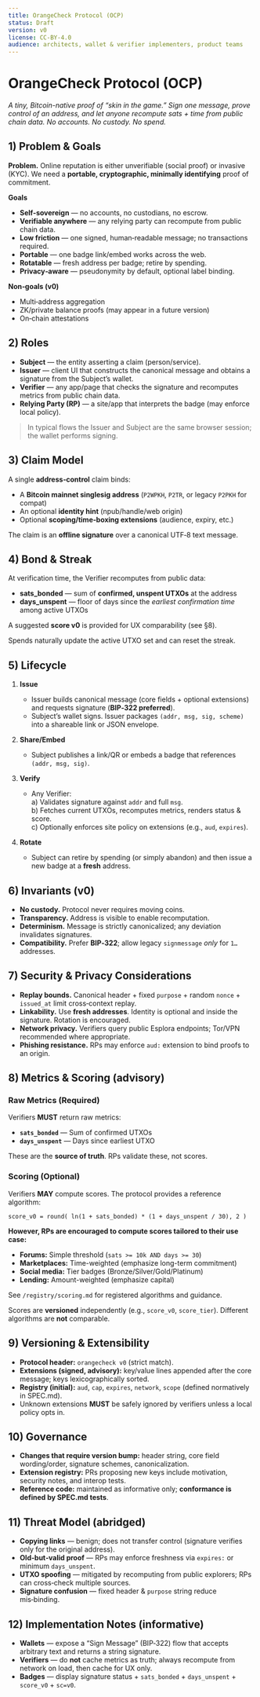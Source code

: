 ```yaml
---
title: OrangeCheck Protocol (OCP)
status: Draft
version: v0
license: CC-BY-4.0
audience: architects, wallet & verifier implementers, product teams
---
```


# OrangeCheck Protocol (OCP)

*A tiny, Bitcoin-native proof of “skin in the game.” Sign one message, prove control of an address, and let anyone recompute sats + time from public chain data. No accounts. No custody. No spend.*

## 1) Problem & Goals

**Problem.** Online reputation is either unverifiable (social proof) or invasive (KYC). We need a **portable, cryptographic, minimally identifying** proof of commitment.

**Goals**
- **Self-sovereign** — no accounts, no custodians, no escrow.
- **Verifiable anywhere** — any relying party can recompute from public chain data.
- **Low friction** — one signed, human‑readable message; no transactions required.
- **Portable** — one badge link/embed works across the web.
- **Rotatable** — fresh address per badge; retire by spending.
- **Privacy‑aware** — pseudonymity by default, optional label binding.

**Non‑goals (v0)**
- Multi‑address aggregation
- ZK/private balance proofs (may appear in a future version)
- On‑chain attestations

## 2) Roles

- **Subject** — the entity asserting a claim (person/service).
- **Issuer** — client UI that constructs the canonical message and obtains a signature from the Subject’s wallet.
- **Verifier** — any app/page that checks the signature and recomputes metrics from public chain data.
- **Relying Party (RP)** — a site/app that interprets the badge (may enforce local policy).

> In typical flows the Issuer and Subject are the same browser session; the wallet performs signing.

## 3) Claim Model

A single **address‑control** claim binds:

- A **Bitcoin mainnet singlesig address** (`P2WPKH`, `P2TR`, or legacy `P2PKH` for compat)
- An optional **identity hint** (npub/handle/web origin)
- Optional **scoping/time‑boxing extensions** (audience, expiry, etc.)

The claim is an **offline signature** over a canonical UTF‑8 text message.

## 4) Bond & Streak

At verification time, the Verifier recomputes from public data:

- **sats_bonded** — sum of **confirmed, unspent UTXOs** at the address
- **days_unspent** — floor of days since the *earliest confirmation time* among active UTXOs

A suggested **score v0** is provided for UX comparability (see §8).

Spends naturally update the active UTXO set and can reset the streak.

## 5) Lifecycle

1. **Issue**  
   - Issuer builds canonical message (core fields + optional extensions) and requests signature (**BIP‑322 preferred**).
   - Subject’s wallet signs. Issuer packages `(addr, msg, sig, scheme)` into a shareable link or JSON envelope.

2. **Share/Embed**  
   - Subject publishes a link/QR or embeds a badge that references `(addr, msg, sig)`.

3. **Verify**  
   - Any Verifier:  
     a) Validates signature against `addr` and full `msg`.  
     b) Fetches current UTXOs, recomputes metrics, renders status & score.  
     c) Optionally enforces site policy on extensions (e.g., `aud`, `expires`).

4. **Rotate**  
   - Subject can retire by spending (or simply abandon) and then issue a new badge at a **fresh** address.

## 6) Invariants (v0)

- **No custody.** Protocol never requires moving coins.
- **Transparency.** Address is visible to enable recomputation.
- **Determinism.** Message is strictly canonicalized; any deviation invalidates signatures.
- **Compatibility.** Prefer **BIP‑322**; allow legacy `signmessage` *only* for `1…` addresses.

## 7) Security & Privacy Considerations

- **Replay bounds.** Canonical header + fixed `purpose` + random `nonce` + `issued_at` limit cross‑context replay.
- **Linkability.** Use **fresh addresses**. Identity is optional and inside the signature. Rotation is encouraged.
- **Network privacy.** Verifiers query public Esplora endpoints; Tor/VPN recommended where appropriate.
- **Phishing resistance.** RPs may enforce `aud:` extension to bind proofs to an origin.

## 8) Metrics & Scoring (advisory)

### Raw Metrics (Required)

Verifiers **MUST** return raw metrics:
- **`sats_bonded`** — Sum of confirmed UTXOs
- **`days_unspent`** — Days since earliest UTXO

These are the **source of truth**. RPs validate these, not scores.

### Scoring (Optional)

Verifiers **MAY** compute scores. The protocol provides a reference algorithm:

```
score_v0 = round( ln(1 + sats_bonded) * (1 + days_unspent / 30), 2 )
```

**However, RPs are encouraged to compute scores tailored to their use case:**

- **Forums:** Simple threshold (`sats >= 10k AND days >= 30`)
- **Marketplaces:** Time-weighted (emphasize long-term commitment)
- **Social media:** Tier badges (Bronze/Silver/Gold/Platinum)
- **Lending:** Amount-weighted (emphasize capital)

See `/registry/scoring.md` for registered algorithms and guidance.

Scores are **versioned** independently (e.g., `score_v0`, `score_tier`). Different algorithms are **not** comparable.

## 9) Versioning & Extensibility

- **Protocol header:** `orangecheck v0` (strict match).
- **Extensions (signed, advisory):** key/value lines appended after the core message; keys lexicographically sorted.
- **Registry (initial):** `aud`, `cap`, `expires`, `network`, `scope` (defined normatively in SPEC.md).
- Unknown extensions **MUST** be safely ignored by verifiers unless a local policy opts in.

## 10) Governance

- **Changes that require version bump:** header string, core field wording/order, signature schemes, canonicalization.
- **Extension registry:** PRs proposing new keys include motivation, security notes, and interop tests.
- **Reference code:** maintained as informative only; **conformance is defined by SPEC.md tests**.

## 11) Threat Model (abridged)

- **Copying links** — benign; does not transfer control (signature verifies only for the original address).
- **Old‑but‑valid proof** — RPs may enforce freshness via `expires:` or minimum `days_unspent`.
- **UTXO spoofing** — mitigated by recomputing from public explorers; RPs can cross‑check multiple sources.
- **Signature confusion** — fixed header & `purpose` string reduce mis‑binding.

## 12) Implementation Notes (informative)

- **Wallets** — expose a “Sign Message” (BIP‑322) flow that accepts arbitrary text and returns a string signature.
- **Verifiers** — do **not** cache metrics as truth; always recompute from network on load, then cache for UX only.
- **Badges** — display signature status + `sats_bonded` + `days_unspent` + `score_v0` + `sc=v0`.
